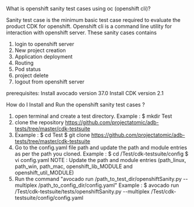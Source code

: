 What is openshift sanity test cases using oc (openshift cli)?

Sanity test case is the minimum basic test case required to evaluate the product CDK for openshift. Openshift cli is a command line utility for interaction with openshift server. These sanity cases contains 

1. login to openshift server 
2. New project creation
3. Application deployment
4. Routing
5. Pod status
6. project delete
7. logout from openshift server

prerequisites:
Install avocado version 37.0
Install CDK version 2.1 

How do I Install and Run the openshift sanity test cases ?
1. open terminal and create a test directory.
   Example : $ mkdir Test
2. clone the repository https://github.com/projectatomic/adb-tests/tree/master/cdk-testsuite
3. Example : $ cd Test
             $ git clone https://github.com/projectatomic/adb-tests/tree/master/cdk-testsuite
4. Go to the config.yaml file path and update the path and module entries as per the path you cloned.
   Example : $ cd /Test/cdk-testsuite/config
             $ vi config.yaml
             NOTE : Update the path and module entries (path_linux, path_win, path_mac, openshift_lib_MODULE and openshift_util_MODULE)
5. Run the command "avocado run /path_to_test_dir/openshiftSanity.py --multiplex /path_to_config_dir/config.yaml"
   Example : $ avocado run /Test/cdk-testsuite/tests/openshiftSanity.py --multiplex /Test/cdk-testsuite/config/config.yaml
